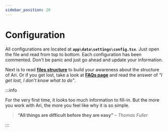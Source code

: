 ```yaml
---
sidebar_position: 20
---
```


# Configuration

All configurations are located at **`app\data\settings\config.tsx`**. Just open the file and read from top to bottom. Each configuration has been commented. Don't be panic and just go ahead and update your information.

Next is to read **[files structure](../advanced-guides/files-structure.mdx)** to build your awareness about the structure of Ari. Or if you get lost, take a look at **[FAQs page](./faqs.mdx)** and read the answer of *"I get lost, I don't know what to do"*.

:::info

For the very first time, it looks too much information to fill-in. But the more you work with Ari, the more you feel like why it is so simple.

> **“All things are difficult before they are easy”** – *Thomas Fuller*

:::